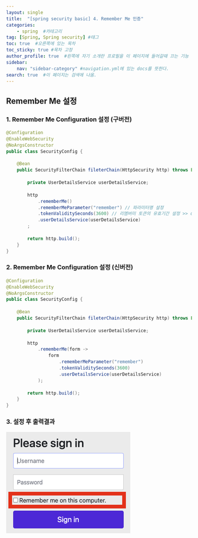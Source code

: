 ```yaml
---
layout: single
title:  "[spring security basic] 4. Remember Me 인증"
categories: 
    - spring  #카테고리
tag: [Spring, Spring security] #태그
toc: true  #오른쪽에 있는 목차
toc_sticky: true #목차 고정
author_profile: true  #왼쪽에 자기 소개란 프로필을 이 페이지에 들어갈때 끄는 기능
sidebar:
    nav: "sidebar-category" #navigation.yml에 있는 docs를 뜻한다.
search: true  #이 페이지는 검색에 나옴.
---
```


## Remember Me 설정

### 1. Remember Me Configuration 설정 (구버전)

```java
@Configuration
@EnableWebSecurity
@NoArgsConstructor
public class SecurityConfig {

    @Bean
    public SecurityFilterChain fileterChain(HttpSecurity http) throws Exception {

        private UserDetailsService userDetailsService;

        http
            .rememberMe()
            .rememberMeParameter("remember") // 파라미터명 설정
            .tokenValiditySeconds(3600) // 리멤버미 토큰의 유효기간 설정 >> defalut 값 : 14days
            .userDetailsService(userDetailsService)
        ;
        
        return http.build();
    }
}

```

### 2. Remember Me Configuration 설정 (신버전)

```java
@Configuration
@EnableWebSecurity
@NoArgsConstructor
public class SecurityConfig {

    @Bean
    public SecurityFilterChain fileterChain(HttpSecurity http) throws Exception {

        private UserDetailsService userDetailsService;

        http
            .rememberMe(form ->
                form
                    .rememberMeParameter("remember")
                    .tokenValiditySeconds(3600)
                    .userDetailsService(userDetailsService)
            );
        
        return http.build();
    }
}

```

### 3. 설정 후 출력결과

![](/assets/images/2023-05/17/rememberme.png)

